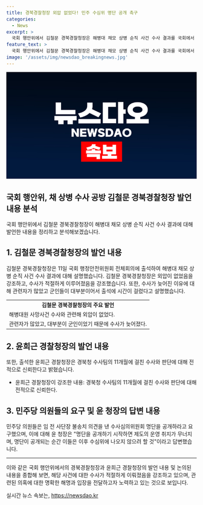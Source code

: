```yaml
---
title: 경북경찰청장 외압 없었다! 민주 수심위 명단 공개 촉구
categories:
  - News
excerpt: >
  국회 행안위에서 김철문 경북경찰청장은 해병대 채모 상병 순직 사건 수사 결과를 국회에서 설명했다. 외압은 없었으며 수사가 늦어진 이유는 수사대상이 많고 대부분이 군인이어서 출석에 시간이 걸렸기 때문이라고 설명했다. 더불어민주당 의원들은 수사심의위원회 명단을 공개해야 한다고 요구하며, 윤 청장은 명단을 공개하면 제도의 운영 취지가 무너진다고 밝혔다.
feature_text: >
  국회 행안위에서 김철문 경북경찰청장은 해병대 채모 상병 순직 사건 수사 결과를 국회에서 설명했다. 외압은 없었으며 수사가 늦어진 이유는 수사대상이 많고 대부분이 군인이어서 출석에 시간이 걸렸기 때문이라고 설명했다. 더불어민주당 의원들은 수사심의위원회 명단을 공개해야 한다고 요구하며, 윤 청장은 명단을 공개하면 제도의 운영 취지가 무너진다고 밝혔다.
image: '/assets/img/newsdao_breakingnews.jpg'
---
```


<p><img src="/assets/img/newsdao_breakingnews.jpg" alt="flaretime 속보" /></p>

<h2>국회 행안위, 채 상병 수사 공방 김철문 경북경찰청장 발언 내용 분석</h2>

<p data-ke-size="size16">국회 행안위에서 김철문 경북경찰청장이 해병대 채모 상병 순직 사건 수사 결과에 대해 발언한 내용을 정리하고 분석해보겠습니다.</p>

<h2 data-ke-size="size26">1. 김철문 경북경찰청장의 발언 내용</h2>

<p data-ke-size="size16">김철문 경북경찰청장은 11일 국회 행정안전위원회 전체회의에 출석하여 해병대 채모 상병 순직 사건 수사 결과에 대해 설명했습니다. 김철문 경북경찰청장은 외압이 없었음을 강조하고, 수사가 적절하게 이루어졌음을 강조했습니다. 또한, 수사가 늦어진 이유에 대해 관련자가 많았고 군인들이 대부분이어서 출석에 시간이 걸렸다고 설명했습니다.</p>

<table>
  <tr>
    <td style="text-align: center; height: 17px;"><b>김철문 경북경찰청장의 주요 발언</b></td>
  </tr>
  <tr>
    <td>해병대원 사망사건 수사와 관련해 외압이 없었다.</td>
  </tr>
  <tr>
    <td>관련자가 많았고, 대부분이 군인이었기 때문에 수사가 늦어졌다.</td>
  </tr>
</table>

<h2 data-ke-size="size26">2. 윤희근 경찰청장의 발언 내용</h2>

<p data-ke-size="size16">또한, 출석한 윤희근 경찰청장은 경북청 수사팀의 11개월에 걸친 수사와 판단에 대해 전적으로 신뢰한다고 밝혔습니다.</p>

<ul>
  <li>윤희근 경찰청장이 강조한 내용: 경북청 수사팀의 11개월에 걸친 수사와 판단에 대해 전적으로 신뢰한다.</li>
</ul>

<h2 data-ke-size="size26">3. 민주당 의원들의 요구 및 윤 청장의 답변 내용</h2>

<p data-ke-size="size16">민주당 의원들은 임 전 사단장 불송치 의견을 낸 수사심의위원회 명단을 공개하라고 요구했으며, 이에 대해 윤 청장은 "명단을 공개하기 시작하면 제도의 운영 취지가 무너지며, 명단이 공개되는 순간 이들은 이후 수심위에 나오지 않으려 할 것"이라고 답변했습니다.</p>

<hr>

<p data-ke-size="size16">이와 같은 국회 행안위에서의 경북경찰청장과 윤희근 경찰청장의 발언 내용 및 논의된 내용을 종합해 보면, 해당 사건에 대한 수사가 적절하게 이뤄졌음을 강조하고 있으며, 관련된 의혹에 대한 명확한 해명과 입장을 전달하고자 노력하고 있는 것으로 보입니다.</p>
실시간 뉴스 속보는, <a href="https://newsdao.kr" rel="dofollow">https://newsdao.kr</a>


